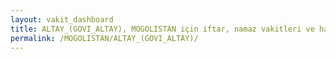 ```yaml
---
layout: vakit_dashboard
title: ALTAY_(GOVI_ALTAY), MOGOLISTAN için iftar, namaz vakitleri ve hava durumu - ilçe/eyalet seç
permalink: /MOGOLISTAN/ALTAY_(GOVI_ALTAY)/
---
```


<script type="text/javascript">
  var GLOBAL_COUNTRY = 'MOGOLISTAN';
  var GLOBAL_CITY = 'ALTAY_(GOVI_ALTAY)';
  var GLOBAL_STATE = '';
  var lat = 72;
  var lon = 21;
</script>
